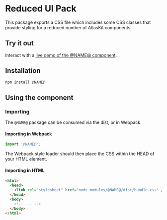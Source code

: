 # Reduced UI Pack

This package exports a CSS file which includes some CSS classes that provide styling for a reduced number of AtlasKit components.

## Try it out

Interact with a [live demo of the @NAME@ component](https://aui-cdn.atlassian.com/atlaskit/stories/@NAME@/@VERSION@/).

## Installation

```sh
npm install @NAME@
```

## Using the component

### Importing

The `@NAME@` package can be consumed via the dist, or in Webpack.

#### Importing in Webpack

```js
import '@NAME@';
```

The Webpack style loader should then place the CSS within the HEAD of your HTML element.

#### Importing in HTML

```html
<html>
  <head>
    <link rel="stylesheet" href="node_modules/@NAME@/dist/bundle.css" />
  </head>
  <body>
    <!-- ... -->
  </body>
</html>
```
